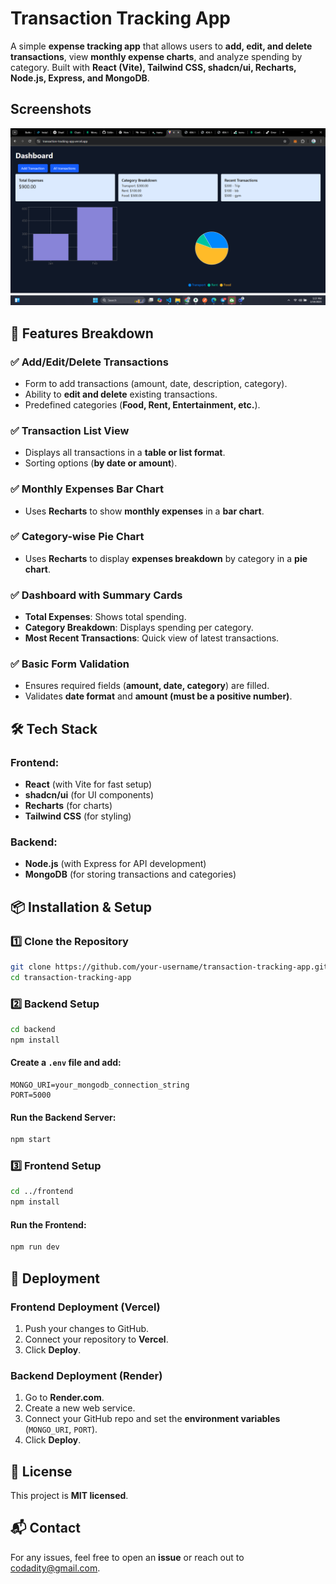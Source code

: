 # Transaction Tracking App

A simple **expense tracking app** that allows users to **add, edit, and delete transactions**, view **monthly expense charts**, and analyze spending by category. Built with **React (Vite), Tailwind CSS, shadcn/ui, Recharts, Node.js, Express, and MongoDB**.

  ## Screenshots
![App Homepage](https://github.com/R-adi/transaction-tracking-app/blob/main/frontend/src/assets/Screenshot%20(105).png?raw=true)

## 🚀 Features Breakdown

### ✅ **Add/Edit/Delete Transactions**
- Form to add transactions (amount, date, description, category).
- Ability to **edit and delete** existing transactions.
- Predefined categories (**Food, Rent, Entertainment, etc.**).

### ✅ **Transaction List View**
- Displays all transactions in a **table or list format**.
- Sorting options (**by date or amount**).

### ✅ **Monthly Expenses Bar Chart**
- Uses **Recharts** to show **monthly expenses** in a **bar chart**.

### ✅ **Category-wise Pie Chart**
- Uses **Recharts** to display **expenses breakdown** by category in a **pie chart**.

### ✅ **Dashboard with Summary Cards**
- **Total Expenses**: Shows total spending.
- **Category Breakdown**: Displays spending per category.
- **Most Recent Transactions**: Quick view of latest transactions.

### ✅ **Basic Form Validation**
- Ensures required fields (**amount, date, category**) are filled.
- Validates **date format** and **amount (must be a positive number)**.

## 🛠️ Tech Stack

### **Frontend:**
- **React** (with Vite for fast setup)
- **shadcn/ui** (for UI components)
- **Recharts** (for charts)
- **Tailwind CSS** (for styling)

### **Backend:**
- **Node.js** (with Express for API development)
- **MongoDB** (for storing transactions and categories)

## 📦 Installation & Setup

### **1️⃣ Clone the Repository**
```sh
git clone https://github.com/your-username/transaction-tracking-app.git
cd transaction-tracking-app
```

### **2️⃣ Backend Setup**
```sh
cd backend
npm install
```
#### **Create a `.env` file and add:**
```
MONGO_URI=your_mongodb_connection_string
PORT=5000
```

#### **Run the Backend Server:**
```sh
npm start
```

### **3️⃣ Frontend Setup**
```sh
cd ../frontend
npm install
```
#### **Run the Frontend:**
```sh
npm run dev
```

## 🚀 Deployment

### **Frontend Deployment (Vercel)**
1. Push your changes to GitHub.
2. Connect your repository to **Vercel**.
3. Click **Deploy**.

### **Backend Deployment (Render)**
1. Go to **Render.com**.
2. Create a new web service.
3. Connect your GitHub repo and set the **environment variables** (`MONGO_URI`, `PORT`).
4. Click **Deploy**.

## 📜 License
This project is **MIT licensed**.

## 📬 Contact
For any issues, feel free to open an **issue** or reach out to [codadity@gmail.com](mailto:codadity@gmail.com).

